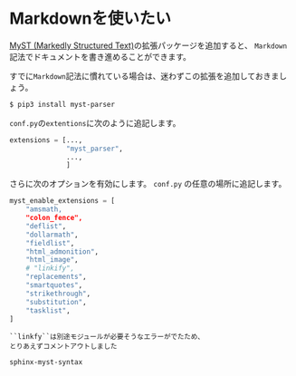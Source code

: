 # Markdownを使いたい

[MyST (Markedly Structured Text)](https://myst-parser.readthedocs.io/en/latest/intro.html)の拡張パッケージを追加すると、
``Markdown``記法でドキュメントを書き進めることができます。

すでに``Markdown``記法に慣れている場合は、迷わずこの拡張を追加しておきましょう。

```bash
$ pip3 install myst-parser
```

``conf.py``の``extentions``に次のように追記します。

```python
extensions = [...,
              "myst_parser",
              ...,
              ]
```

さらに次のオプションを有効にします。
``conf.py`` の任意の場所に追記します。

```python
myst_enable_extensions = [
    "amsmath,
    "colon_fence",
    "deflist",
    "dollarmath",
    "fieldlist",
    "html_admonition",
    "html_image",
    # "linkify",
    "replacements",
    "smartquotes",
    "strikethrough",
    "substitution",
    "tasklist",
]
```

```{note}
``linkfy``は別途モジュールが必要そうなエラーがでたため、
とりあえずコメントアウトしました
```

```{toctree}
sphinx-myst-syntax
```
